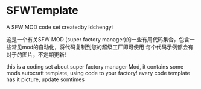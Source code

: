 # SFWTemplate
A SFW MOD code set createdby ldchengyi  

这是一个有关SFW MOD (super factory manager)的一些有用代码集合，包含一些常见mod的自动化，将代码复制到您的超级工厂即可使用
每个代码示例都会有对于的图片，不定期更新!

this is a coding set about super factory manager Mod, it contains some mods autocraft template, using code to your factory!
every code template has it picture, update somtimes
